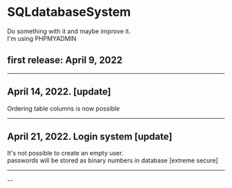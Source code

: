 # SQLdatabaseSystem 
Do something with it and maybe improve it.<br>
I'm using PHPMYADMIN

first release: April 9, 2022
--
_____________
April 14, 2022. [update]
--
Ordering table columns is now possible
_____________
April 21, 2022. Login system [update]
--
It's not possible to create an empty user.<br>
passwords will be stored as binary numbers in database [extreme secure]<br>
_____________
--
